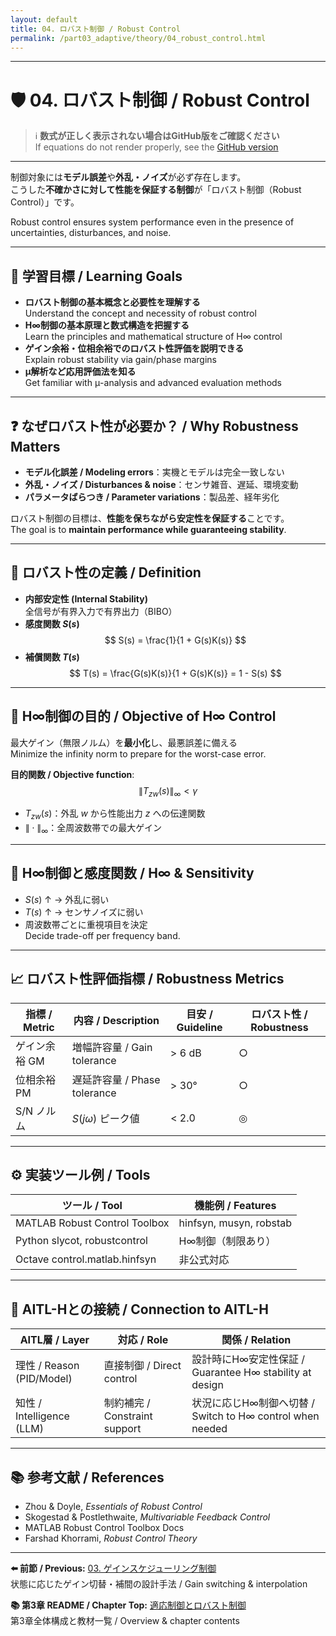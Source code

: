 ```yaml
---
layout: default
title: 04. ロバスト制御 / Robust Control
permalink: /part03_adaptive/theory/04_robust_control.html
---
```


---

# 🛡️ 04. ロバスト制御 / Robust Control

> ℹ️ **数式が正しく表示されない場合はGitHub版をご確認ください**  
> If equations do not render properly, see the [GitHub version](https://github.com/Samizo-AITL/EduController/blob/main/part03_adaptive/theory/04_robust_control.md)

---

制御対象には**モデル誤差**や**外乱・ノイズ**が必ず存在します。  
こうした**不確かさに対して性能を保証する制御**が「ロバスト制御（Robust Control）」です。

Robust control ensures system performance even in the presence of uncertainties, disturbances, and noise.

---

## 🎯 学習目標 / Learning Goals

- **ロバスト制御の基本概念と必要性を理解する**  
  Understand the concept and necessity of robust control  
- **H∞制御の基本原理と数式構造を把握する**  
  Learn the principles and mathematical structure of H∞ control  
- **ゲイン余裕・位相余裕でのロバスト性評価を説明できる**  
  Explain robust stability via gain/phase margins  
- **μ解析など応用評価法を知る**  
  Get familiar with μ-analysis and advanced evaluation methods  

---

## ❓ なぜロバスト性が必要か？ / Why Robustness Matters

- **モデル化誤差 / Modeling errors**：実機とモデルは完全一致しない  
- **外乱・ノイズ / Disturbances & noise**：センサ雑音、遅延、環境変動  
- **パラメータばらつき / Parameter variations**：製品差、経年劣化  

ロバスト制御の目標は、**性能を保ちながら安定性を保証する**ことです。  
The goal is to **maintain performance while guaranteeing stability**.

---

## 📐 ロバスト性の定義 / Definition

- **内部安定性 (Internal Stability)**  
  全信号が有界入力で有界出力（BIBO）  
- **感度関数 $S(s)$**  
  $$
  S(s) = \frac{1}{1 + G(s)K(s)}
  $$
- **補償関数 $T(s)$**  
  $$
  T(s) = \frac{G(s)K(s)}{1 + G(s)K(s)} = 1 - S(s)
  $$

---

## 🎯 H∞制御の目的 / Objective of H∞ Control

最大ゲイン（無限ノルム）を**最小化**し、最悪誤差に備える  
Minimize the infinity norm to prepare for the worst-case error.

**目的関数 / Objective function**:
$$
\| T_{zw}(s) \|_\infty < \gamma
$$
- $T_{zw}(s)$：外乱 $w$ から性能出力 $z$ への伝達関数  
- $\| \cdot \|_\infty$：全周波数帯での最大ゲイン  

---

## 🧩 H∞制御と感度関数 / H∞ & Sensitivity

- $S(s)$ ↑ → 外乱に弱い  
- $T(s)$ ↑ → センサノイズに弱い  
- 周波数帯ごとに重視項目を決定  
  Decide trade-off per frequency band.

---

## 📈 ロバスト性評価指標 / Robustness Metrics

| 指標 / Metric | 内容 / Description | 目安 / Guideline | ロバスト性 / Robustness |
|---------------|--------------------|------------------|--------------------------|
| ゲイン余裕 GM  | 増幅許容量 / Gain tolerance | > 6 dB | ○ |
| 位相余裕 PM    | 遅延許容量 / Phase tolerance | > 30° | ○ |
| S/N ノルム     | $S(j\omega)$ ピーク値 | < 2.0 | ◎ |

---

## ⚙️ 実装ツール例 / Tools

| ツール / Tool | 機能例 / Features |
|---------------|-------------------|
| MATLAB Robust Control Toolbox | hinfsyn, musyn, robstab |
| Python slycot, robustcontrol  | H∞制御（制限あり） |
| Octave control.matlab.hinfsyn | 非公式対応 |

---

## 🧠 AITL-Hとの接続 / Connection to AITL-H

| AITL層 / Layer | 対応 / Role | 関係 / Relation |
|----------------|------------|-----------------|
| 理性 / Reason (PID/Model) | 直接制御 / Direct control | 設計時にH∞安定性保証 / Guarantee H∞ stability at design |
| 知性 / Intelligence (LLM) | 制約補完 / Constraint support | 状況に応じH∞制御へ切替 / Switch to H∞ control when needed |

---

## 📚 参考文献 / References

- Zhou & Doyle, *Essentials of Robust Control*  
- Skogestad & Postlethwaite, *Multivariable Feedback Control*  
- MATLAB Robust Control Toolbox Docs  
- Farshad Khorrami, *Robust Control Theory*  

---

**⬅️ 前節 / Previous:** [03. ゲインスケジューリング制御](https://samizo-aitl.github.io/EduController/part03_adaptive/theory/03_gain_scheduling.html)  
状態に応じたゲイン切替・補間の設計手法 / Gain switching & interpolation

**📚 第3章 README / Chapter Top:** [適応制御とロバスト制御](https://samizo-aitl.github.io/EduController/part03_adaptive/)  
第3章全体構成と教材一覧 / Overview & chapter contents
